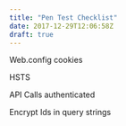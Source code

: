 ```yaml
---
title: "Pen Test Checklist"
date: 2017-12-29T12:06:58Z
draft: true
---
```


Web.config cookies

HSTS

API Calls authenticated

Encrypt Ids in query strings